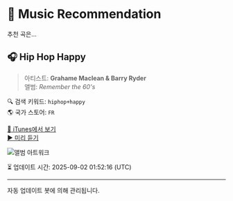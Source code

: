 
# 🎵 Music Recommendation

추천 곡은...

## 🎧 Hip Hop Happy  
> 아티스트: **Grahame Maclean & Barry Ryder**  
> 앨범: _Remember the 60's_  

🔍 검색 키워드: `hiphop+happy`  
🌎 국가 스토어: `FR`

[🔗 iTunes에서 보기](https://music.apple.com/fr/album/hip-hop-happy/1628446678?i=1628447195&uo=4)  
[▶️ 미리 듣기](https://audio-ssl.itunes.apple.com/itunes-assets/AudioPreview122/v4/f6/48/00/f64800b8-d75b-7b11-5322-5b89c0be368d/mzaf_5987026601576333286.plus.aac.p.m4a)

![앨범 아트워크](https://is1-ssl.mzstatic.com/image/thumb/Music122/v4/31/d9/66/31d9667a-c6e9-7f0b-111d-2be06a8d8f29/cover.jpg/100x100bb.jpg)

⏳ 업데이트 시간: 2025-09-02 01:52:16 (UTC)

---
자동 업데이트 봇에 의해 관리됩니다.
